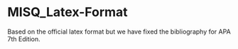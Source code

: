 # MISQ_Latex-Format
Based on the official latex format but we have fixed the bibliography for APA 7th Edition.

